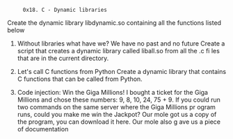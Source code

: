          0x18. C - Dynamic libraries

Create the dynamic library libdynamic.so containing all the functions listed below

1. Without libraries what have we? We have no past and no future 
    Create a script that creates a dynamic library called liball.so from all the .c fi    les that are in the current directory.

2. Let's call C functions from Python
    Create a dynamic library that contains C functions that can be called from Python.

3. Code injection: Win the Giga Millions!
     I bought a ticket for the Giga Millions and chose these numbers: 9, 8, 10, 24, 75      + 9. If you could run two commands on the same server where the Giga Millions pr      ogram runs, could you make me win the Jackpot?
      Our mole got us a copy of the program, you can download it here. Our mole also g      ave us a piece of documentation
